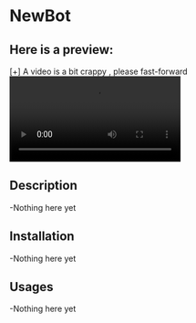 # NewBot

## Here is a preview:
[+] A video is a bit crappy , please fast-forward
<video src="Assets/Untitled%20video%20-%20Made%20with%20Clipchamp.mp4" controls></video>

## Description 
-Nothing here yet 

## Installation 
-Nothing here yet 
## Usages 
-Nothing here yet 
